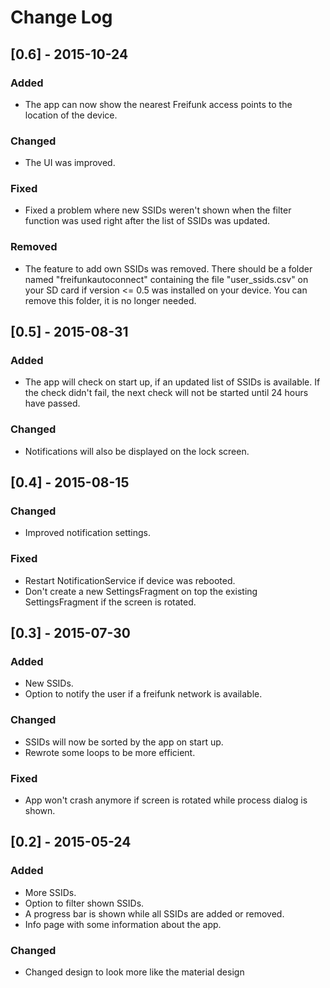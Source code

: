 # Change Log

## [0.6] - 2015-10-24
### Added
- The app can now show the nearest Freifunk access points to the location of the device.

### Changed
- The UI was improved.

### Fixed
- Fixed a problem where new SSIDs weren't shown when the filter function was used right after the list of SSIDs was updated.

### Removed
- The feature to add own SSIDs was removed. There should be a folder named "freifunkautoconnect" containing the file "user_ssids.csv" on your SD card if version <= 0.5 was installed on your device. You can remove this folder, it is no longer needed.

## [0.5] - 2015-08-31
### Added
- The app will check on start up, if an updated list of SSIDs is available. If the check didn't fail, the next check will not be started until 24 hours have passed.

### Changed
- Notifications will also be displayed on the lock screen.

## [0.4] - 2015-08-15
### Changed
- Improved notification settings.

### Fixed
- Restart NotificationService if device was rebooted.
- Don't create a new SettingsFragment on top the existing SettingsFragment if the screen is rotated.

## [0.3] - 2015-07-30
### Added
- New SSIDs.
- Option to notify the user if a freifunk network is available.

### Changed
- SSIDs will now be sorted by the app on start up.
- Rewrote some loops to be more efficient.

### Fixed
- App won't crash anymore if screen is rotated while process dialog is shown.

## [0.2] - 2015-05-24
### Added
- More SSIDs.
- Option to filter shown SSIDs.
- A progress bar is shown while all SSIDs are added or removed.
- Info page with some information about the app.

### Changed
- Changed design to look more like the material design